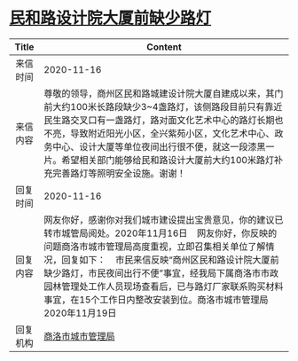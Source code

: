 # <a href="http://www.shangluo.gov.cn/zmhd/ldxxxx.jsp?urltype=leadermail.LeaderMailContentUrl&wbtreeid=1112&leadermailid=6619">民和路设计院大厦前缺少路灯</a>
| Title |                                                                                                    Content                                                                                                     |
|:-----:|----------------------------------------------------------------------------------------------------------------------------------------------------------------------------------------------------------------|
| 来信时间  | 2020-11-16                                                                                                                                                                                                     |
| 来信内容  | 尊敬的领导，商州区民和路城建设计院大厦自建成以来，其门前大约100米长路段缺少3~4盏路灯，该侧路段目前只有靠近民生路交叉口有一盏路灯，路对面文化艺术中心的路灯长期也不亮，导致附近阳光小区，全兴紫苑小区，文化艺术中心、政务中心、设计大厦等单位夜间出行很不便，就这一段漆黑一片。希望相关部门能够给民和路设计大厦前大约100米路灯补充完善路灯等照明安全设施。谢谢！                           |
| 回复时间  | 2020-11-16                                                                                                                                                                                                     |
| 回复内容  | 网友你好，感谢你对我们城市建设提出宝贵意见，你的建议已转市城管局阅处。2020年11月16日    网友你好，你反映的问题商洛市城市管理局高度重视，立即召集相关单位了解情况，回复如下：    市民来信反映“商州区民和路设计院大厦前缺少路灯，市民夜间出行不便”事宜，经我局下属商洛市市政园林管理处工作人员现场查看后，已与路灯厂家联系购买材料事宜，在15个工作日内整改安装到位。商洛市城市管理局2020年11月19日 |
| 回复机构  | <a href="../../categories/agencies/商洛市城市管理局.md">商洛市城市管理局</a>                                                                                                                                                   |